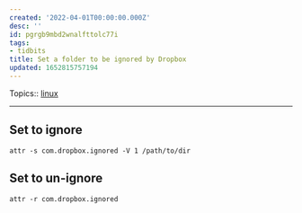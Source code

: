 ```yaml
---
created: '2022-04-01T00:00:00.000Z'
desc: ''
id: pgrgb9mbd2wnalfttolc77i
tags:
- tidbits
title: Set a folder to be ignored by Dropbox
updated: 1652815757194
---
```

   
Topics::  [linux](../topics/linux.md)   
   
   
---   
   
## Set to ignore   
   
`attr -s com.dropbox.ignored -V 1 /path/to/dir`   
   
## Set to un-ignore   
   
`attr -r com.dropbox.ignored`